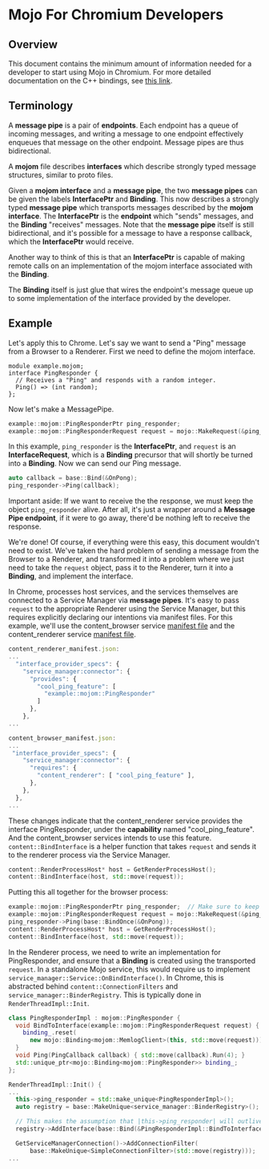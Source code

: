 # Mojo For Chromium Developers

## Overview

This document contains the minimum amount of information needed for a developer
to start using Mojo in Chromium. For more detailed documentation on the C++
bindings, see [this link](/mojo/public/cpp/bindings/README.md).

## Terminology

A **message pipe** is a pair of **endpoints**. Each endpoint has a queue of
incoming messages, and writing a message to one endpoint effectively enqueues
that message on the other endpoint. Message pipes are thus bidirectional.

A **mojom** file describes **interfaces** which describe strongly typed message
structures, similar to proto files.

Given a **mojom interface** and a **message pipe**, the two **message pipes**
can be given the labels **InterfacePtr** and **Binding**. This now describes a
strongly typed **message pipe** which transports messages described by the
**mojom interface**. The **InterfacePtr** is the **endpoint** which "sends"
messages, and the **Binding** "receives" messages. Note that the **message
pipe** itself is still bidirectional, and it's possible for a message to have a
response callback, which the **InterfacePtr** would receive.

Another way to think of this is that an **InterfacePtr** is capable of making
remote calls on an implementation of the mojom interface associated with the
**Binding**.

The **Binding** itself is just glue that wires the endpoint's message queue up
to some implementation of the interface provided by the developer.

## Example

Let's apply this to Chrome. Let's say we want to send a "Ping" message from a
Browser to a Renderer. First we need to define the mojom interface.

```
module example.mojom;
interface PingResponder {
  // Receives a "Ping" and responds with a random integer.
  Ping() => (int random);
};
```

Now let's make a MessagePipe.
```cpp
example::mojom::PingResponderPtr ping_responder;
example::mojom::PingResponderRequest request = mojo::MakeRequest(&ping_responder);
```

In this example, ```ping_responder``` is the **InterfacePtr**, and ```request```
is an **InterfaceRequest**, which is a **Binding** precursor that will shortly
be turned into a **Binding**. Now we can send our Ping message.

```cpp
auto callback = base::Bind(&OnPong);
ping_responder->Ping(callback);
```

Important aside: If we want to receive the the response, we must keep the object
```ping_responder``` alive. After all, it's just a wrapper around a **Message
Pipe endpoint**, if it were to go away, there'd be nothing left to receive the
response.

We're done! Of course, if everything were this easy, this document wouldn't need
to exist. We've taken the hard problem of sending a message from the Browser to
a Renderer, and transformed it into a problem where we just need to take the
```request``` object, pass it to the Renderer, turn it into a **Binding**, and
implement the interface.

In Chrome, processes host services, and the services themselves are connected to
a Service Manager via **message pipes**. It's easy to pass ```request``` to the
appropriate Renderer using the Service Manager, but this requires explicitly
declaring our intentions via manifest files. For this example, we'll use the
content_browser service [manifest
file](https://cs.chromium.org/chromium/src/content/public/app/mojo/content_browser_manifest.json)
and the content_renderer service [manifest
file](https://cs.chromium.org/chromium/src/content/public/app/mojo/content_renderer_manifest.json).

```js
content_renderer_manifest.json:
...
  "interface_provider_specs": {
    "service_manager:connector": {
      "provides": {
        "cool_ping_feature": [
          "example::mojom::PingResponder"
        ]
      },
    },
...
```

```js
content_browser_manifest.json:
...
 "interface_provider_specs": {
    "service_manager:connector": {
      "requires": {
        "content_renderer": [ "cool_ping_feature" ],
      },
    },
  },
...
```

These changes indicate that the content_renderer service provides the interface
PingResponder, under the **capability** named "cool_ping_feature". And the
content_browser services intends to use this feature.
```content::BindInterface``` is a helper function that takes ```request``` and
sends it to the renderer process via the Service Manager.

```cpp
content::RenderProcessHost* host = GetRenderProcessHost();
content::BindInterface(host, std::move(request));
```

Putting this all together for the browser process:
```cpp
example::mojom::PingResponderPtr ping_responder;  // Make sure to keep this alive! Otherwise the response will never be received.
example::mojom::PingResponderRequest request = mojo::MakeRequest(&ping_responder);
ping_responder->Ping(base::BindOnce(&OnPong));
content::RenderProcessHost* host = GetRenderProcessHost();
content::BindInterface(host, std::move(request));
```

In the Renderer process, we need to write an implementation for PingResponder,
and ensure that a **Binding** is created using the transported ```request```. In a
standalone Mojo service, this would require us to implement
```service_manager::Service::OnBindInterface()```. In Chrome, this is abstracted
behind ```content::ConnectionFilters``` and
```service_manager::BinderRegistry```. This is typically done in
```RenderThreadImpl::Init```.

```cpp
class PingResponderImpl : mojom::PingResponder {
  void BindToInterface(example::mojom::PingResponderRequest request) {
    binding_.reset(
      new mojo::Binding<mojom::MemlogClient>(this, std::move(request)));
  }
  void Ping(PingCallback callback) { std::move(callback).Run(4); }
  std::unique_ptr<mojo::Binding<mojom::PingResponder>> binding_;
};

RenderThreadImpl::Init() {
...
  this->ping_responder = std::make_unique<PingResponderImpl>();
  auto registry = base::MakeUnique<service_manager::BinderRegistry>();

  // This makes the assumption that |this->ping_responder| will outlive |registry|.
  registry->AddInterface(base::Bind(&PingResponderImpl::BindToInterface), base::Unretained(this->ping_responder.get()));

  GetServiceManagerConnection()->AddConnectionFilter(
      base::MakeUnique<SimpleConnectionFilter>(std::move(registry)));
...
```
